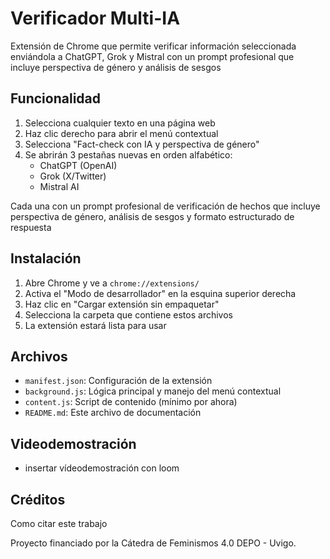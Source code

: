 # Verificador Multi-IA

Extensión de Chrome que permite verificar información seleccionada enviándola a ChatGPT, Grok y Mistral con un prompt profesional que incluye perspectiva de género y análisis de sesgos

## Funcionalidad

1. Selecciona cualquier texto en una página web
2. Haz clic derecho para abrir el menú contextual
3. Selecciona "Fact-check con IA y perspectiva de género"
4. Se abrirán 3 pestañas nuevas en orden alfabético:
   - ChatGPT (OpenAI)
   - Grok (X/Twitter)
   - Mistral AI

Cada una con un prompt profesional de verificación de hechos que incluye perspectiva de género, análisis de sesgos y formato estructurado de respuesta

## Instalación

1. Abre Chrome y ve a `chrome://extensions/`
2. Activa el "Modo de desarrollador" en la esquina superior derecha
3. Haz clic en "Cargar extensión sin empaquetar"
4. Selecciona la carpeta que contiene estos archivos
5. La extensión estará lista para usar

## Archivos

- `manifest.json`: Configuración de la extensión
- `background.js`: Lógica principal y manejo del menú contextual
- `content.js`: Script de contenido (mínimo por ahora)
- `README.md`: Este archivo de documentación

## Videodemostración
- insertar vídeodemostración con loom

## Créditos
Como citar este trabajo

Proyecto financiado por la Cátedra de Feminismos 4.0 DEPO - Uvigo.
